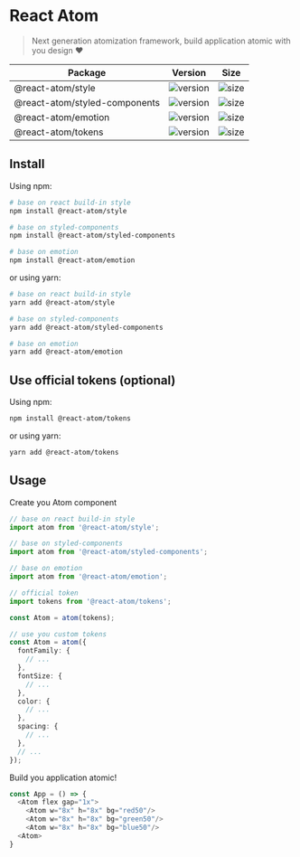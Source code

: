 # React Atom

> Next generation atomization framework, build application atomic with you design ❤

| Package                       | Version                                                                | Size                                                                              |
| ----------------------------- | ---------------------------------------------------------------------- | --------------------------------------------------------------------------------- |
| @react-atom/style             | ![version](https://img.shields.io/npm/v/@react-atom/style)             | ![size](https://img.shields.io/bundlephobia/minzip/@react-atom/style)             |
| @react-atom/styled-components | ![version](https://img.shields.io/npm/v/@react-atom/styled-components) | ![size](https://img.shields.io/bundlephobia/minzip/@react-atom/styled-components) |
| @react-atom/emotion           | ![version](https://img.shields.io/npm/v/@react-atom/emotion)           | ![size](https://img.shields.io/bundlephobia/minzip/@react-atom/emotion)           |
| @react-atom/tokens            | ![version](https://img.shields.io/npm/v/@react-atom/tokens)            | ![size](https://img.shields.io/bundlephobia/minzip/@react-atom/tokens)            |

## Install

Using npm:

```sh
# base on react build-in style
npm install @react-atom/style

# base on styled-components
npm install @react-atom/styled-components

# base on emotion
npm install @react-atom/emotion
```

or using yarn:

```sh
# base on react build-in style
yarn add @react-atom/style

# base on styled-components
yarn add @react-atom/styled-components

# base on emotion
yarn add @react-atom/emotion
```

## Use official tokens (optional)

Using npm:

```sh
npm install @react-atom/tokens
```

or using yarn:

```sh
yarn add @react-atom/tokens
```

## Usage

Create you Atom component

```typescript
// base on react build-in style
import atom from '@react-atom/style';

// base on styled-components
import atom from '@react-atom/styled-components';

// base on emotion
import atom from '@react-atom/emotion';

// official token
import tokens from '@react-atom/tokens';

const Atom = atom(tokens);

// use you custom tokens
const Atom = atom({
  fontFamily: {
    // ...
  },
  fontSize: {
    // ...
  },
  color: {
    // ...
  },
  spacing: {
    // ...
  },
  // ...
});
```

Build you application atomic!

```typescript
const App = () => {
  <Atom flex gap="1x">
    <Atom w="8x" h="8x" bg="red50"/>
    <Atom w="8x" h="8x" bg="green50"/>
    <Atom w="8x" h="8x" bg="blue50"/>
  <Atom>
}
```
